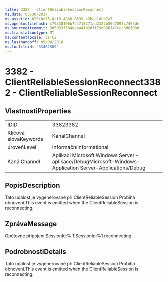 ```yaml
---
title: 3382 - ClientReliableSessionReconnect
ms.date: 03/30/2017
ms.assetid: 029c0e75-8cf0-4860-8539-c2baa18eb7a7
ms.openlocfilehash: c79338106b7d4718271ad2322b59d7097c7403de
ms.sourcegitcommit: 3d5d33f384eeba41b2dff79d096f47ccc8d8f03d
ms.translationtype: MT
ms.contentlocale: cs-CZ
ms.lasthandoff: 05/04/2018
ms.locfileid: "33462569"
---
```

# <a name="3382---clientreliablesessionreconnect"></a><span data-ttu-id="3b603-102">3382 - ClientReliableSessionReconnect</span><span class="sxs-lookup"><span data-stu-id="3b603-102">3382 - ClientReliableSessionReconnect</span></span>
## <a name="properties"></a><span data-ttu-id="3b603-103">Vlastnosti</span><span class="sxs-lookup"><span data-stu-id="3b603-103">Properties</span></span>  
  
|||  
|-|-|  
|<span data-ttu-id="3b603-104">ID</span><span class="sxs-lookup"><span data-stu-id="3b603-104">ID</span></span>|<span data-ttu-id="3b603-105">3382</span><span class="sxs-lookup"><span data-stu-id="3b603-105">3382</span></span>|  
|<span data-ttu-id="3b603-106">Klíčová slova</span><span class="sxs-lookup"><span data-stu-id="3b603-106">Keywords</span></span>|<span data-ttu-id="3b603-107">Kanál</span><span class="sxs-lookup"><span data-stu-id="3b603-107">Channel</span></span>|  
|<span data-ttu-id="3b603-108">úroveň</span><span class="sxs-lookup"><span data-stu-id="3b603-108">Level</span></span>|<span data-ttu-id="3b603-109">Informační</span><span class="sxs-lookup"><span data-stu-id="3b603-109">Informational</span></span>|  
|<span data-ttu-id="3b603-110">Kanál</span><span class="sxs-lookup"><span data-stu-id="3b603-110">Channel</span></span>|<span data-ttu-id="3b603-111">Aplikaci Microsoft Windows Server – aplikace/Debug</span><span class="sxs-lookup"><span data-stu-id="3b603-111">Microsoft-Windows-Application Server-Applications/Debug</span></span>|  
  
## <a name="description"></a><span data-ttu-id="3b603-112">Popis</span><span class="sxs-lookup"><span data-stu-id="3b603-112">Description</span></span>  
 <span data-ttu-id="3b603-113">Tato událost je vygenerované při ClientReliableSession Probíhá obnovení.</span><span class="sxs-lookup"><span data-stu-id="3b603-113">This event is emitted when the ClientReliableSession is reconnecting.</span></span>  
  
## <a name="message"></a><span data-ttu-id="3b603-114">Zpráva</span><span class="sxs-lookup"><span data-stu-id="3b603-114">Message</span></span>  
 <span data-ttu-id="3b603-115">Opětovné připojení SessionId:% 1.</span><span class="sxs-lookup"><span data-stu-id="3b603-115">SessionId:%1 reconnecting.</span></span>  
  
## <a name="details"></a><span data-ttu-id="3b603-116">Podrobnosti</span><span class="sxs-lookup"><span data-stu-id="3b603-116">Details</span></span>  
 <span data-ttu-id="3b603-117">Tato událost je vygenerované při ClientReliableSession Probíhá obnovení.</span><span class="sxs-lookup"><span data-stu-id="3b603-117">This event is emitted when the ClientReliableSession is reconnecting.</span></span>
